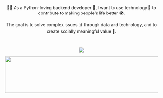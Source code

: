 
<!--
**rimi0108/rimi0108** is a ✨ _special_ ✨ repository because its `README.md` (this file) appears on your GitHub profile.

Here are some ideas to get you started:

- 🔭 I’m currently working on ...
- 🌱 I’m currently learning ...
- 👯 I’m looking to collaborate on ...
- 🤔 I’m looking for help with ...
- 💬 Ask me about ...
- 📫 How to reach me: ...
- 😄 Pronouns: ...
- ⚡ Fun fact: ...
-->

<div align="center">

<h2> </h2>
  
  <p> 👨‍💻 As a Python-loving backend developer 🐍, I want to use technology 🔧 to contribute to making people's life better 🌍.

The goal is to solve complex issues 📊 through data and technology, and to create socially meaningful value 🌱. </p>

</div>

<br/>

  <p align="center">
    <a href="https://hits.seeyoufarm.com"><img src="https://hits.seeyoufarm.com/api/count/incr/badge.svg?url=https%3A%2F%2Fgithub.com%2Frimi0108&count_bg=%23ED6DA3&title_bg=%2386757E&icon=github.svg&icon_color=%23E1DEDE&title=hits&edge_flat=false"/>   </a>
  </p>


<a href="https://github.com/devxb/gitanimals">
  <img
    src="https://render.gitanimals.org/lines/rimi0108?pet-id=588662368477889103"
    width="600"
    height="120"
  />
</a>
  
